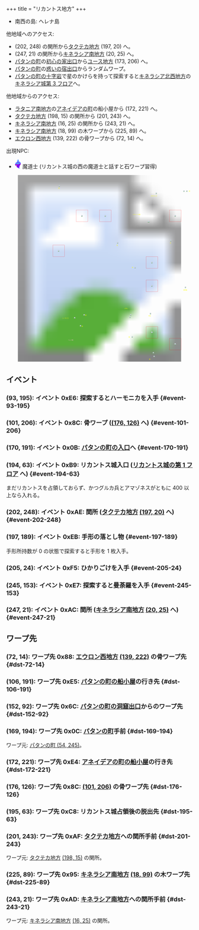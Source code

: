 +++
title = "リカントス地方"
+++

* 南西の島: ヘレナ島

他地域へのアクセス:

* (202, 248) の関所から[タクテカ地方](@/map/map-09/_index.md) (197, 20) へ。
* (247, 21) の関所から[キネラシア南地方](@/map/map-06/_index.md) (20, 25) へ。
* [パタンの町](@/map/map-12/_index.md)の[初心の家出口](@/map/map-13b/_index.md#event-112-214)から[ユース地方](@/map/map-00/_index.md) (173, 206) へ。
* [パタンの町](@/map/map-12/_index.md)の[惑いの宿出口](@/map/map-13b/_index.md#event-240-150)からランダムワープ。
* [パタンの町の十字岩](@/map/map-12/_index.md#event-20-202)で星のかけらを持って探索すると[キネラシア北西地方](@/map/map-02/_index.md)の[キネラシア城第 3 フロア](@/map/map-15/_index.md#dst-20-245)へ。

他地域からのアクセス:

* [ラタニア南地方](@/map/map-08/_index.md)の[アネイデアの町](@/map/map-12/_index.md)の船小屋から (172, 221) へ。
* [タクテカ地方](@/map/map-09/_index.md) (198, 15) の関所から (201, 243) へ。
* [キネラシア南地方](@/map/map-06/_index.md) (16, 25) の関所から (243, 21) へ。
* [キネラシア南地方](@/map/map-06/_index.md) (18, 99) の木ワープから (225, 89) へ。
* [エウロン西地方](@/map/map-01/_index.md) (139, 222) の骨ワープから (72, 14) へ。

出現NPC:

* ![魔道士](actor-0x29.png) 魔道士 (リカントス城の西の魔道士と話すと石ワープ習得)

<!-- SVG {{{ -->
<svg width="1536" height="1536" viewbox="0 0 2048 2048">
<defs>
<image id="svg-asset-bg" width="2048" height="2048" href="map-05.webp" />
<image id="svg-asset-event" width="16" height="16" href="icon-event.png" />
<image id="svg-asset-destination" width="16" height="16" href="icon-destination.png" />
<image id="svg-asset-actor-0x29" width="16" height="24" href="actor-0x29.png" />
</defs>
<use href="#svg-asset-bg" x="0" y="0"></use>
<text class="caption-48" x="680" y="1816" fill="pink">ヘレナ島</text>
<text class="caption-24" x="572" y="152" fill="yellow">骨</text>
<text class="caption-24" x="1212" y="776" fill="yellow">転</text>
<text class="caption-48" x="1388" y="440" fill="yellow">リカントス城</text>
<text class="caption-24" x="1588" y="236" fill="yellow">ひかりごけ</text>
<text class="caption-24" x="1380" y="1020" fill="yellow">骨</text>
<text class="caption-24" x="1796" y="752" fill="yellow">木</text>
<text class="caption-32" x="2004" y="184" fill="yellow">関</text>
<text class="caption-32" x="1296" y="1472" fill="yellow">パタン</text>
<text class="caption-24" x="1560" y="1552" fill="yellow">手形</text>
<text class="caption-24" x="1944" y="1268" fill="yellow">曼荼羅</text>
<text class="caption-24" x="1344" y="1784" fill="yellow">船</text>
<text class="caption-32" x="1568" y="2028" fill="yellow">関</text>
<text class="caption-24" x="868" y="1544" fill="yellow">船</text>
<text class="caption-24" x="616" y="1576" fill="yellow">ハーモニカ</text>
<text class="caption-24" x="828" y="1664" fill="yellow">骨</text>
<rect x="768" y="384" width="128" height="128" stroke="red" fill="none" />
<use href="#svg-asset-actor-0x29" x="824" y="436"><title>魔道士「精霊は4つ」</title></use>
<rect x="1024" y="384" width="128" height="128" stroke="red" fill="none" />
<use href="#svg-asset-actor-0x29" x="1080" y="436"><title>魔道士「汝に石の精霊の力を与えん」(石ワープ習得)</title></use>
<rect x="1792" y="384" width="128" height="128" stroke="red" fill="none" />
<use href="#svg-asset-actor-0x29" x="1848" y="436"><title>魔道士「精霊は4つ」</title></use>
<rect x="512" y="768" width="128" height="128" stroke="red" fill="none" />
<use href="#svg-asset-actor-0x29" x="568" y="820"><title>魔道士「東の木の下を探しなさい」</title></use>
<rect x="1536" y="896" width="128" height="128" stroke="red" fill="none" />
<use href="#svg-asset-actor-0x29" x="1592" y="948"><title>魔道士「ヘレナ島の十字山の北西に古代の楽器が埋まっている」</title></use>
<rect x="1536" y="1152" width="128" height="128" stroke="red" fill="none" />
<use href="#svg-asset-actor-0x29" x="1592" y="1204"><title>魔道士「賢者の都パタンには骨の精霊と親しい長老がいる」</title></use>
<rect x="1536" y="1664" width="128" height="128" stroke="red" fill="none" />
<use href="#svg-asset-actor-0x29" x="1592" y="1716"><title>魔道士「賢者の都パタンには骨の精霊と親しい長老がいる」</title></use>
<rect x="1792" y="1792" width="128" height="128" stroke="red" fill="none" />
<use href="#svg-asset-actor-0x29" x="1848" y="1844"><title>魔道士「スコープを持ってるかい まだなら北はきついぜ」</title></use>
<a href="#event-93-195">
<use href="#svg-asset-event" x="744" y="1560"><title>(93, 195): イベント 0xE6: 探索するとハーモニカを入手</title></use>
</a>
<a href="#event-101-206">
<use href="#svg-asset-event" x="808" y="1648"><title>(101, 206): イベント 0x8C: 骨ワープ ((176, 126) へ)</title></use>
</a>
<a href="#event-170-191">
<use href="#svg-asset-event" x="1360" y="1528"><title>(170, 191): イベント 0x0B: パタンの町の入口へ</title></use>
</a>
<a href="#event-194-63">
<use href="#svg-asset-event" x="1552" y="504"><title>(194, 63): イベント 0xB9: リカントス城入口 (リカントス城の第 1 フロアへ)</title></use>
</a>
<a href="#event-202-248">
<use href="#svg-asset-event" x="1616" y="1984"><title>(202, 248): イベント 0xAE: 関所 (タクテカ地方 (197, 20) へ)</title></use>
</a>
<a href="#event-197-189">
<use href="#svg-asset-event" x="1576" y="1512"><title>(197, 189): イベント 0xEB: 手形の落とし物</title></use>
</a>
<a href="#event-205-24">
<use href="#svg-asset-event" x="1640" y="192"><title>(205, 24): イベント 0xF5: ひかりごけを入手</title></use>
</a>
<a href="#event-245-153">
<use href="#svg-asset-event" x="1960" y="1224"><title>(245, 153): イベント 0xE7: 探索すると曼荼羅を入手</title></use>
</a>
<a href="#event-247-21">
<use href="#svg-asset-event" x="1976" y="168"><title>(247, 21): イベント 0xAC: 関所 (キネラシア南地方 (20, 25) へ)</title></use>
</a>
<a href="#dst-169-194">
<use href="#svg-asset-destination" x="1352" y="1552"><title>(169, 194): ワープ先 0x0C: パタンの町手前</title></use>
</a>
<a href="#dst-152-92">
<use href="#svg-asset-destination" x="1216" y="736"><title>(152, 92): ワープ先 0x6C: パタンの町の洞窟出口からのワープ先</title></use>
</a>
<a href="#dst-72-14">
<use href="#svg-asset-destination" x="576" y="112"><title>(72, 14): ワープ先 0x88: エウロン西地方 (139, 222) の骨ワープ先</title></use>
</a>
<a href="#dst-176-126">
<use href="#svg-asset-destination" x="1408" y="1008"><title>(176, 126): ワープ先 0x8C: (101, 206) の骨ワープ先</title></use>
</a>
<a href="#dst-225-89">
<use href="#svg-asset-destination" x="1800" y="712"><title>(225, 89): ワープ先 0x95: キネラシア南地方 (18, 99) の木ワープ先</title></use>
</a>
<a href="#dst-243-21">
<use href="#svg-asset-destination" x="1944" y="168"><title>(243, 21): ワープ先 0xAD: キネラシア南地方への関所手前</title></use>
</a>
<a href="#dst-201-243">
<use href="#svg-asset-destination" x="1608" y="1944"><title>(201, 243): ワープ先 0xAF: タクテカ地方への関所手前</title></use>
</a>
<a href="#dst-195-63">
<use href="#svg-asset-destination" x="1560" y="504"><title>(195, 63): ワープ先 0xC8: リカントス城占領後の脱出先</title></use>
</a>
<a href="#dst-172-221">
<use href="#svg-asset-destination" x="1376" y="1768"><title>(172, 221): ワープ先 0xE4: アネイデアの町の船小屋の行き先</title></use>
</a>
<a href="#dst-106-191">
<use href="#svg-asset-destination" x="848" y="1528"><title>(106, 191): ワープ先 0xE5: パタンの町の船小屋の行き先</title></use>
</a>
</svg>
<!-- }}} -->


## イベント

### (93, 195): イベント 0xE6: 探索するとハーモニカを入手 {#event-93-195}

### (101, 206): イベント 0x8C: 骨ワープ ([(176, 126)](#dst-176-126) へ) {#event-101-206}

### (170, 191): イベント 0x0B: [パタンの町の入口](@/map/map-12/_index.md#dst-53-242)へ {#event-170-191}

### (194, 63): イベント 0xB9: リカントス城入口 ([リカントス城の第 1 フロア](@/map/map-14/_index.md#dst-20-85) へ) {#event-194-63}

まだリカントスを占領しておらず、かつグルカ兵とアマゾネスがともに 400 以上なら入れる。

### (202, 248): イベント 0xAE: 関所 ([タクテカ地方](@/map/map-09/_index.md) [(197, 20)](@/map/map-09/_index.md#dst-197-20) へ) {#event-202-248}

### (197, 189): イベント 0xEB: 手形の落とし物 {#event-197-189}

手形所持数が 0 の状態で探索すると手形を 1 枚入手。

### (205, 24): イベント 0xF5: ひかりごけを入手 {#event-205-24}

### (245, 153): イベント 0xE7: 探索すると曼荼羅を入手 {#event-245-153}

### (247, 21): イベント 0xAC: 関所 ([キネラシア南地方](@/map/map-06/_index.md) [(20, 25)](@/map/map-06/_index.md#dst-20-25) へ) {#event-247-21}


## ワープ先

### (72, 14): ワープ先 0x88: [エウロン西地方](@/map/map-01/_index.md) [(139, 222)](@/map/map-01/_index.md#event-139-222) の骨ワープ先 {#dst-72-14}

### (106, 191): ワープ先 0xE5: [パタンの町の船小屋](@/map/map-12/_index.md#event-12-231)の行き先 {#dst-106-191}

### (152, 92): ワープ先 0x6C: [パタンの町の洞窟出口](@/map/map-14/_index.md#event-131-247)からのワープ先 {#dst-152-92}

### (169, 194): ワープ先 0x0C: [パタンの町](@/map/map-12/_index.md#dst-53-242)手前 {#dst-169-194}

ワープ元: [パタンの町 (54, 245)](@/map/map-12/_index.md#event-54-245)。

### (172, 221): ワープ先 0xE4: [アネイデアの町の船小屋](@/map/map-12/_index.md#event-56-111)の行き先 {#dst-172-221}

### (176, 126): ワープ先 0x8C: [(101, 206)](#event-101-206) の骨ワープ先 {#dst-176-126}

### (195, 63): ワープ先 0xC8: リカントス城占領後の脱出先 {#dst-195-63}

### (201, 243): ワープ先 0xAF: [タクテカ地方](@/map/map-09/_index.md)への関所手前 {#dst-201-243}

ワープ元: [タクテカ地方](@/map/map-09/_index.md) [(198, 15)](@/map/map-09/_index.md#event-198-15) の関所。

### (225, 89): ワープ先 0x95: [キネラシア南地方](@/map/map-06/_index.md) [(18, 99)](@/map/map-06/_index.md#event-18-99) の木ワープ先 {#dst-225-89}

### (243, 21): ワープ先 0xAD: [キネラシア南地方](@/map/map-06/_index.md)への関所手前 {#dst-243-21}

ワープ元: [キネラシア南地方](@/map/map-06/_index.md) [(16, 25)](@/map/map-06/_index.md#event-16-25) の関所。
